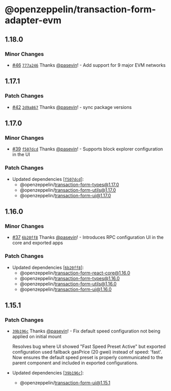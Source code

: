 # @openzeppelin/transaction-form-adapter-evm

## 1.18.0

### Minor Changes

- [#46](https://github.com/OpenZeppelin/transaction-form-builder/pull/46) [`777a246`](https://github.com/OpenZeppelin/transaction-form-builder/commit/777a246fa3c4112ee91fd2a0279e86267d0574e5) Thanks [@pasevin](https://github.com/pasevin)! - Add support for 9 major EVM networks

## 1.17.1

### Patch Changes

- [#42](https://github.com/OpenZeppelin/transaction-form-builder/pull/42) [`2d9a867`](https://github.com/OpenZeppelin/transaction-form-builder/commit/2d9a86741f1b7cd71ca8e45f36e26ceef9d5b809) Thanks [@pasevin](https://github.com/pasevin)! - sync package versions

## 1.17.0

### Minor Changes

- [#39](https://github.com/OpenZeppelin/transaction-form-builder/pull/39) [`f507dcd`](https://github.com/OpenZeppelin/transaction-form-builder/commit/f507dcdc6cab173c812f9111c9c57d523d20740a) Thanks [@pasevin](https://github.com/pasevin)! - Supports block explorer configuration in the UI

### Patch Changes

- Updated dependencies [[`f507dcd`](https://github.com/OpenZeppelin/transaction-form-builder/commit/f507dcdc6cab173c812f9111c9c57d523d20740a)]:
  - @openzeppelin/transaction-form-types@1.17.0
  - @openzeppelin/transaction-form-utils@1.17.0
  - @openzeppelin/transaction-form-ui@1.17.0

## 1.16.0

### Minor Changes

- [#37](https://github.com/OpenZeppelin/transaction-form-builder/pull/37) [`6b20ff8`](https://github.com/OpenZeppelin/transaction-form-builder/commit/6b20ff82cab748db41797dff0891890e35a24bfe) Thanks [@pasevin](https://github.com/pasevin)! - Introduces RPC configuration UI in the core and exported apps

### Patch Changes

- Updated dependencies [[`6b20ff8`](https://github.com/OpenZeppelin/transaction-form-builder/commit/6b20ff82cab748db41797dff0891890e35a24bfe)]:
  - @openzeppelin/transaction-form-react-core@1.16.0
  - @openzeppelin/transaction-form-types@1.16.0
  - @openzeppelin/transaction-form-utils@1.16.0
  - @openzeppelin/transaction-form-ui@1.16.0

## 1.15.1

### Patch Changes

- [`39b196c`](https://github.com/OpenZeppelin/transaction-form-builder/commit/39b196cdea737678676f3da262e460201335d40d) Thanks [@pasevin](https://github.com/pasevin)! - Fix default speed configuration not being applied on initial mount

  Resolves bug where UI showed "Fast Speed Preset Active" but exported configuration used fallback gasPrice (20 gwei) instead of speed: 'fast'. Now ensures the default speed preset is properly communicated to the parent component and included in exported configurations.

- Updated dependencies [[`39b196c`](https://github.com/OpenZeppelin/transaction-form-builder/commit/39b196cdea737678676f3da262e460201335d40d)]:
  - @openzeppelin/transaction-form-ui@1.15.1
